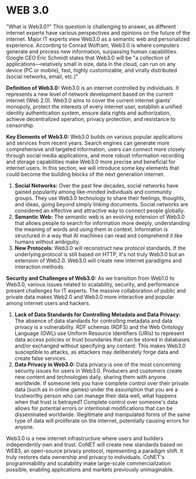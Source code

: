 # WEB 3.0

"What is Web3.0?" This question is challenging to answer, as different internet experts have various perspectives and opinions on the future of the internet. Major IT experts view Web3.0 as a semantic web and personalized experience. According to Conrad Wolfram, Web3.0 is where computers generate and process new information, surpassing human capabilities. Google CEO Eric Schmidt states that Web3.0 will be "a collection of applications—relatively small in size, data in the cloud, can run on any device (PC or mobile), fast, highly customizable, and virally distributed (social networks, email, etc.)"

**Definition of Web3.0:** Web3.0 is an internet controlled by individuals. It represents a new level of network development based on the current internet (Web 2.0). Web3.0 aims to cover the current internet giants' monopoly, protect the interests of every internet user, establish a unified identity authentication system, ensure data rights and authorization, achieve decentralized operation, privacy protection, and resistance to censorship.

**Key Elements of Web3.0:** Web3.0 builds on various popular applications and services from recent years. Search engines can generate more comprehensive and targeted information, users can connect more closely through social media applications, and more robust information recording and storage capabilities make Web3.0 more precise and beneficial for internet users. In this section, we will introduce some key elements that could become the building blocks of the next generation internet.

1. **Social Networks:** Over the past few decades, social networks have gained popularity among like-minded individuals and community groups. They use Web3.0 technology to share their feelings, thoughts, and ideas, going beyond simply linking documents. Social networks are considered an effective and attractive way to connect people globally.
2. **Semantic Web:** The semantic web is an evolving extension of Web3.0 that allows people to search for information more deeply, understanding the meaning of words and using them in context. Information is structured in a way that AI machines can read and comprehend it like humans without ambiguity.
3. **New Protocols:** Web3.0 will reconstruct new protocol standards. If the underlying protocol is still based on HTTP, it's not truly Web3.0 but an extension of Web2.0. Web3.0 will create new internet paradigms and interaction methods.

**Security and Challenges of Web3.0:** As we transition from Web1.0 to Web3.0, various issues related to scalability, security, and performance present challenges for IT experts. The massive collaboration of public and private data makes Web2.0 and Web3.0 more interactive and popular among internet users and hackers.

1. **Lack of Data Standards for Controlling Metadata and Data Privacy:** The absence of data standards for controlling metadata and data privacy is a vulnerability. RDF schemas (RDFS) and the Web Ontology Language (OWL) use Uniform Resource Identifiers (URIs) to represent data access policies or trust boundaries that can be stored in databases and/or exchanged without specifying any content. This makes Web3.0 susceptible to attacks, as attackers may deliberately forge data and create false services.
2. **Data Privacy in Web3.0:** Data privacy is one of the most concerning security issues for users in Web3.0. Producers and customers create new content and technologies daily, sharing them with anyone worldwide. If someone lets you have complete control over their private data (such as in online games) under the assumption that you are a trustworthy person who can manage their data well, what happens when that trust is betrayed? Complete control over someone's data allows for potential errors or intentional modifications that can be disseminated worldwide. Illegitimate and manipulated forms of the same type of data will proliferate on the internet, potentially causing errors for anyone.

Web3.0 is a new internet infrastructure where users and builders independently own and trust. CoNET will create new standards based on WEB3, an open-source privacy protocol, representing a paradigm shift. It truly restores data ownership and privacy to individuals. CoNET's programmability and scalability make large-scale commercialization possible, enabling applications and markets previously unimaginable.
